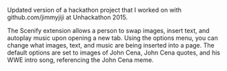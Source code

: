 Updated version of a hackathon project that I worked on with github.com/jimmyjiji at Unhackathon 2015.

The Scenify extension allows a person to swap images, insert text, and autoplay music upon opening a new tab. Using the options menu, you can change what images, text, and music are being inserted into a page.
The default options are set to images of John Cena, John Cena quotes, and his WWE intro song, referencing the John Cena meme.

